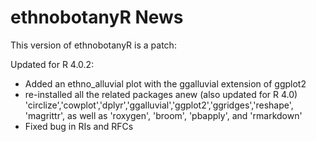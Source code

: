 # ethnobotanyR News

This version of ethnobotanyR is a patch:

Updated for R 4.0.2:
- Added an ethno_alluvial plot with the ggalluvial extension of ggplot2
- re-installed all the related packages anew (also updated for R 4.0)
'circlize','cowplot','dplyr','ggalluvial','ggplot2','ggridges','reshape', 'magrittr', as well as 'roxygen', 'broom', 'pbapply', and 'rmarkdown'
- Fixed bug in RIs and RFCs
